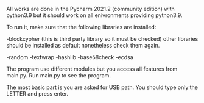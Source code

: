 All works are done in the Pycharm 2021.2 (community edition) with python3.9 but it should 
work on all enivronments providing python3.9.

To run it, make sure that the following libraries are installed:

-blockcypher (this is third party library so it must be checked)
other libraries should be installed as default nonetheless check them again.
 
-random
-textwrap
-hashlib
-base58check
-ecdsa

The program use different modules but you access all features from main.py.
Run main.py to see the program.

The most basic part is you are asked for USB path. You should type only the LETTER and press enter.
